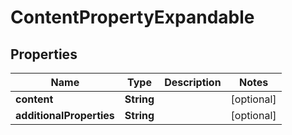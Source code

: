 # ContentPropertyExpandable

## Properties
Name | Type | Description | Notes
------------ | ------------- | ------------- | -------------
**content** | **String** |  |  [optional]
**additionalProperties** | **String** |  |  [optional]
